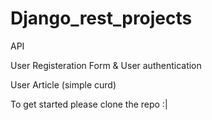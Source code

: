 # Django_rest_projects
API

User Registeration Form & User authentication


User Article (simple curd)

To get started please clone the repo :|
